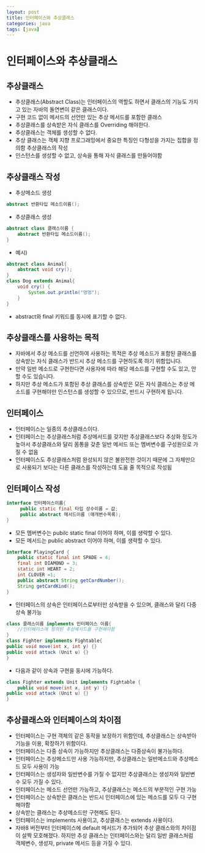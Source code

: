 ```yaml
---
layout: post
title: 인터페이스와 추상클래스
categories: java
tags: [java]
---
```

인터페이스와 추상클래스
======================

추상클래스
-----------------
+ 추상클래스(Abstract Class)는 인터페이스의 역할도 하면서 클래스의 기능도 가지고 있는 자바의 돌연변이 같은 클래스이다. 
+ 구현 코드 없이 메서드의 선언만 있는 추상 메서드를 포함한 클래스
+ 추상클래스를 상속받은 자식 클래스를 Overriding 해야한다.
+ 추상클래스는 객체를 생성할 수 없다. 
+ 추상 클래스는 객체 지향 프로그래밍에서 중요한 특징인 다형성을 가지는 집합을 정의함
추상클래스의 작성
+ 인스턴스를 생성할 수 없고, 상속을 통해 자식 클래스를 만들어야함

추상클래스 작성
------------------------
+ 추상메소드 생성 
```java
abstract 반환타입 메소드이름();
```
+ 추상클래스 생성
```java
abstract class 클래스이름 {
    abstract 반환타입 메소드이름();
}
```
+ 예시)
```java
abstract class Animal{
    abstract void cry();
}
class Dog extends Animal{
    void cry() {
        System.out.println("멍멍");
    }
}
```
+ abstract와 final 키워드를 동시에 표기할 수 없다.

추상클래스를 사용하는 목적
------------------------------
+ 자바에서 추상 메소드를 선언하여 사용하는 목적은 추상 메소드가 포함된 클래스를 상속받는 자식 클래스가 반드시 추상 메소드를 구현하도록 하기 위함입니다.
+ 만약 일반 메소드로 구현한다면 사용자에 따라 해당 메소드를 구현할 수도 있고, 안 할 수도 있습니다.
+ 하지만 추상 메소드가 포함된 추상 클래스를 상속받은 모든 자식 클래스는 추상 메소드를 구현해야만 인스턴스를 생성할 수 있으므로, 반드시 구현하게 됩니다.

인터페이스
----------------
+ 인터페이스는 일종의 추상클래스이다.
+ 인터페이스는 추상클래스처럼 추상메서드를 갖지만 추상클래스보다 추상화 정도가 높아서 추상클래스와 달리 몸통을 갖춘 일반 메서드 또는 멤버변수를 구성원으로 가질 수 없음
+ 인터페이스도 추상클래스처럼 완성되지 않은 불완전한 것이기 때문에 그 자체만으로 사용되기 보다는 다른 클래스를 작성하는데 도움 줄 목적으로 작성됨

인터페이스 작성
------------------
```java
interface 인터페이스이름{
     public static final 타입 상수이름 = 값;
     public abstract 메서드이름 (매개변수목록);
}
```
- 모든 멤버변수는 pubilc static final 이어야 하며, 이를 생략할 수 있다.
- 모든 메서드는 public abstract 이어야 하며, 이를 생략할 수 있다.
```java
interface PlayingCard {
    public static final int SPADE = 4;
    final int DIAMOND = 3;
    static int HEART = 2;
    int CLOVER =1;
    public abstract String getCardNumber();
    String getCardKind();
}
```
+ 인터페이스의 상속은 인터페이스로부터만 상속받을 수 있으며, 클래스와 달리 다중 상속 불가능

```java
class 클래스이름 implements 인터페이스 이름{
    //인터페이스에 정의된 추상메서드를 구현해야함
}
class Fighter implements Fightable{
public void move(int x, int y) {}
public void attack (Unit u) {}
}
```
+ 다음과 같이 상속과 구현을 동시에 가능하다.
```java
class Fighter extends Unit implements Fightable {
    public void move(int x, int y) {}
public void attack (Unit u) {}
}
```

추상클래스와 인터페이스의 차이점
----------------------------------
+ 인터페이스는 구현 객체의 같은 동작을 보장하기 위함인데, 추상클래스는 상속받아 기능을 이용, 확장하기 위함이다.
+ 인터페이스는 다중 상속이 가능하지만 추상클래스는 다중상속이 불가능하다.
+ 인터페이스는 추상메소드만 사용 가능하지만, 추상클래스는 일반메소드와 추상메소드 모두 사용이 가능
+ 인터페이스는 생성자와 일반변수를 가질 수 없지만 추상클래스는 생성자와 일반변수 모두 가질 수 있다.
+ 인터페이스는 메소드 선언만 가능하고, 추상클래스는 메소드의 부분적인 구현 가능
+ 인터페이스는 상속받은 클래스는 반드시 인터페이스에 있는 메소드를 모두 다 구현해야함
+ 상속받는 클래스는 추상메소드만 구현해도 된다.
+ 인터페이스는 implements 사용이고, 추상클래스는 extends 사용이다.
+ 자바8 버전부터 인터페이스에 default 메서드가 추가되어 추상 클래스와의 차이점이 살짝 모호해졌다. 하지만 추상 클래스는 인터페이스와는 달리 일반 클래스처럼 객체변수, 생성자, private 메서드 등을 가질 수 있다.